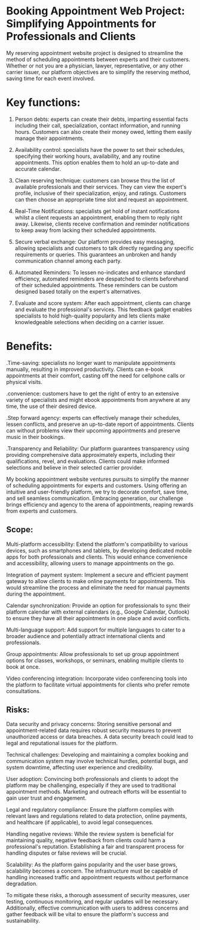 # Booking Appointment Web Project: Simplifying Appointments for Professionals and Clients

My reserving appointment website project is designed to streamline the method of scheduling appointments between experts and their customers. Whether or not you are a physician, lawyer, representative, or any other carrier issuer, our platform objectives are to simplify the reserving method, saving time for each event involved.

# Key functions:

1. Person debts: experts can create their debts, imparting essential facts including their call, specialization, contact information, and running hours. Customers can also create their money owed, letting them easily manage their appointments.

2. Availability control: specialists have the power to set their schedules, specifying their working hours, availability, and any routine appointments. This option enables them to hold an up-to-date and accurate calendar.

3. Clean reserving technique: customers can browse thru the list of available professionals and their services. They can view the expert's profile, inclusive of their specialization, enjoy, and ratings. Customers can then choose an appropriate time slot and request an appointment.

4. Real-Time Notifications: specialists get hold of instant notifications whilst a client requests an appointment, enabling them to reply right away. Likewise, clients receive confirmation and reminder notifications to keep away from lacking their scheduled appointments.

5. Secure verbal exchange: Our platform provides easy messaging, allowing specialists and customers to talk directly regarding any specific requirements or queries. This guarantees an unbroken and handy communication channel among each party.

6. Automated Reminders: To lessen no-indicates and enhance standard efficiency, automated reminders are despatched to clients beforehand of their scheduled appointments. These reminders can be custom designed based totally on the expert's alternatives.

7. Evaluate and score system: After each appointment, clients can charge and evaluate the professional's services. This feedback gadget enables specialists to hold high-quality popularity and lets clients make knowledgeable selections when deciding on a carrier issuer.

# Benefits:

.Time-saving: specialists no longer want to manipulate appointments manually, resulting in improved productivity. Clients can e-book appointments at their comfort, casting off the need for cellphone calls or physical visits.

.convenience: customers have to get the right of entry to an extensive variety of specialists and might ebook appointments from anywhere at any time, the use of their desired device.

.Step forward agency: experts can effectively manage their schedules, lessen conflicts, and preserve an up-to-date report of appointments. Clients can without problems view their upcoming appointments and preserve music in their bookings.

.Transparency and Reliability: Our platform guarantees transparency using providing comprehensive data approximately experts, including their qualifications, revel, and evaluations. Clients could make informed selections and believe in their selected carrier provider.

My booking appointment website ventures pursuits to simplify the manner of scheduling appointments for experts and customers. Using offering an intuitive and user-friendly platform, we try to decorate comfort, save time, and sell seamless communication. Embracing generation, our challenge brings efficiency and agency to the arena of appointments, reaping rewards from experts and customers.

## Scope:

Multi-platform accessibility: Extend the platform's compatibility to various devices, such as smartphones and tablets, by developing dedicated mobile apps for both professionals and clients. This would enhance convenience and accessibility, allowing users to manage appointments on the go.

Integration of payment system: Implement a secure and efficient payment gateway to allow clients to make online payments for appointments. This would streamline the process and eliminate the need for manual payments during the appointment.

Calendar synchronization: Provide an option for professionals to sync their platform calendar with external calendars (e.g., Google Calendar, Outlook) to ensure they have all their appointments in one place and avoid conflicts.

Multi-language support: Add support for multiple languages to cater to a broader audience and potentially attract international clients and professionals.

Group appointments: Allow professionals to set up group appointment options for classes, workshops, or seminars, enabling multiple clients to book at once.

Video conferencing integration: Incorporate video conferencing tools into the platform to facilitate virtual appointments for clients who prefer remote consultations.

## Risks:

Data security and privacy concerns: Storing sensitive personal and appointment-related data requires robust security measures to prevent unauthorized access or data breaches. A data security breach could lead to legal and reputational issues for the platform.

Technical challenges: Developing and maintaining a complex booking and communication system may involve technical hurdles, potential bugs, and system downtime, affecting user experience and credibility.

User adoption: Convincing both professionals and clients to adopt the platform may be challenging, especially if they are used to traditional appointment methods. Marketing and outreach efforts will be essential to gain user trust and engagement.

Legal and regulatory compliance: Ensure the platform complies with relevant laws and regulations related to data protection, online payments, and healthcare (if applicable), to avoid legal consequences.

Handling negative reviews: While the review system is beneficial for maintaining quality, negative feedback from clients could harm a professional's reputation. Establishing a fair and transparent process for handling disputes or false reviews will be crucial.

Scalability: As the platform gains popularity and the user base grows, scalability becomes a concern. The infrastructure must be capable of handling increased traffic and appointment requests without performance degradation.

To mitigate these risks, a thorough assessment of security measures, user testing, continuous monitoring, and regular updates will be necessary. Additionally, effective communication with users to address concerns and gather feedback will be vital to ensure the platform's success and sustainability.
